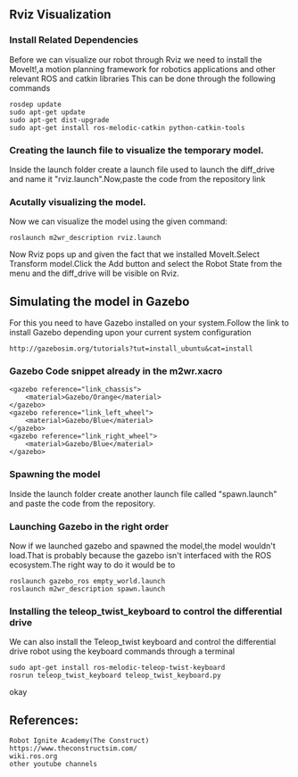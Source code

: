 ## Rviz Visualization

### Install Related Dependencies
Before we can visualize our robot through Rviz we need to install the MoveIt!,a motion planning framework for robotics applications and other relevant ROS and catkin libraries
This can be done through the following commands

    rosdep update
    sudo apt-get update
    sudo apt-get dist-upgrade
    sudo apt-get install ros-melodic-catkin python-catkin-tools
    
### Creating the launch file to visualize the temporary model.
Inside the launch folder create a launch file used to launch the diff_drive and name it "rviz.launch".Now,paste the code from the repository link

### Acutally visualizing the model.
Now we can visualize the model using the given command:

    roslaunch m2wr_description rviz.launch 

Now Rviz pops up and given the fact that we installed MoveIt.Select Transform model.Click the Add button and select the Robot State from the menu and the diff_drive will be visible on Rviz.

## Simulating the model in Gazebo
For this you need to have Gazebo installed on your system.Follow the link to install Gazebo depending upon your current system configuration

    http://gazebosim.org/tutorials?tut=install_ubuntu&cat=install

### Gazebo Code snippet already in the m2wr.xacro

    <gazebo reference="link_chassis">
        <material>Gazebo/Orange</material>
    </gazebo>
    <gazebo reference="link_left_wheel">
        <material>Gazebo/Blue</material>
    </gazebo>
    <gazebo reference="link_right_wheel">
        <material>Gazebo/Blue</material>
    </gazebo>
    

### Spawning the model
Inside the launch folder create another launch file called "spawn.launch" and paste the code from the repository.

### Launching Gazebo in the right order
Now if we launched gazebo and spawned the model,the model wouldn't load.That is probably because the gazebo isn't interfaced with the ROS ecosystem.The right way to do it would be to 

    roslaunch gazebo_ros empty_world.launch
    roslaunch m2wr_description spawn.launch 

### Installing the teleop_twist_keyboard to control the differential drive
We can also install the Teleop_twist keyboard and control the differential drive robot using the keyboard commands through a terminal
    
    sudo apt-get install ros-melodic-teleop-twist-keyboard 
    rosrun teleop_twist_keyboard teleop_twist_keyboard.py


okay


## References:
    Robot Ignite Academy(The Construct)
    https://www.theconstructsim.com/
    wiki.ros.org
    other youtube channels

